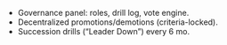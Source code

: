 - Governance panel: roles, drill log, vote engine.
- Decentralized promotions/demotions (criteria-locked).
- Succession drills (“Leader Down”) every 6 mo.
